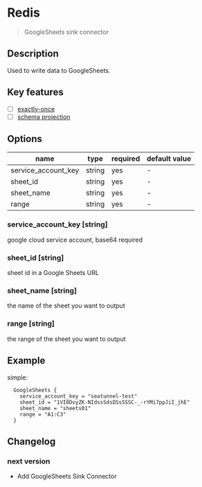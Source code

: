 # Redis

> GoogleSheets sink connector

## Description

Used to write data to GoogleSheets.

## Key features

- [ ] [exactly-once](../../concept/connector-v2-features.md)
- [ ] [schema projection](../../concept/connector-v2-features.md)

## Options

| name                | type         | required | default value |
|-------------------  |--------------|----------|---------------|
| service_account_key | string       | yes      | -             |
| sheet_id            | string       | yes      | -             |
| sheet_name          | string       | yes      | -             |
| range               | string       | yes      | -             |

### service_account_key [string]

google cloud service account, base64 required

### sheet_id [string]

sheet id in a Google Sheets URL

### sheet_name [string]

the name of the sheet you want to output

### range [string]

the range of the sheet you want to output

## Example

simple:

```hocon
  GoogleSheets {
    service_account_key = "seatunnel-test"
    sheet_id = "1VI0DvyZK-NIdssSdsDSsSSSC-_-rYMi7ppJiI_jhE"
    sheet_name = "sheets01"
    range = "A1:C3"
  }
```

## Changelog

### next version

- Add GoogleSheets Sink Connector
